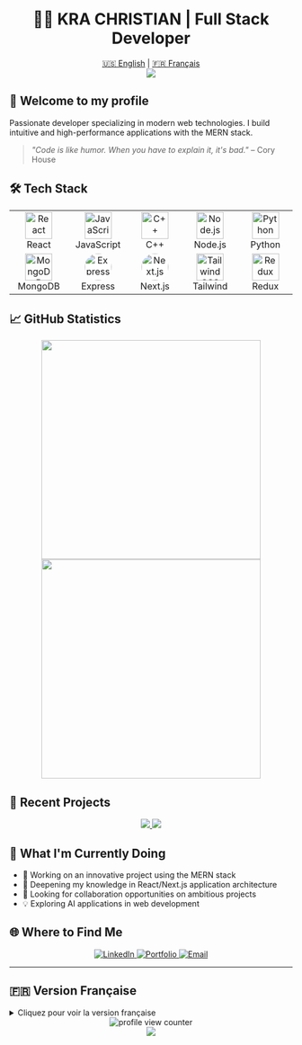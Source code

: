 # <div align="center">👨‍💻 KRA CHRISTIAN | Full Stack Developer</div>

<div align="center">
  <!-- Language Toggle -->
  <a href="#english-version">🇺🇸 English</a> |
  <a href="#french-version">🇫🇷 Français</a>
</div>

<div align="center">
  <img src="https://github-readme-stats.vercel.app/api?username=Kra-Christian&show_icons=true&theme=radical&hide_border=true" />
</div>

<h2 id="english-version">🚀 Welcome to my profile</h2>

Passionate developer specializing in modern web technologies. I build intuitive and high-performance applications with the MERN stack.

> *"Code is like humor. When you have to explain it, it's bad."* – Cory House

## 🛠️ Tech Stack

<table align="center">
  <tr>
    <td align="center" width="96">
      <img src="https://techstack-generator.vercel.app/react-icon.svg" alt="React" width="48" height="48" />
      <br>React
    </td>
    <td align="center" width="96">
      <img src="https://techstack-generator.vercel.app/js-icon.svg" alt="JavaScript" width="48" height="48" />
      <br>JavaScript
    </td>
    <td align="center" width="96">
      <img src="https://techstack-generator.vercel.app/cpp-icon.svg" alt="C++" width="48" height="48" />
      <br>C++
    </td>
    <td align="center" width="96">
      <img src="https://techstack-generator.vercel.app/nodejs-icon.svg" alt="Node.js" width="48" height="48" />
      <br>Node.js
    </td>
    <td align="center" width="96">
      <img src="https://techstack-generator.vercel.app/python-icon.svg" alt="Python" width="48" height="48" />
      <br>Python
    </td>
  </tr>
  <tr>
    <td align="center" width="96">
      <img src="https://cdn.jsdelivr.net/gh/devicons/devicon/icons/mongodb/mongodb-original.svg" alt="MongoDB" width="48" height="48" />
      <br>MongoDB
    </td>
    <td align="center" width="96">
      <img src="https://cdn.jsdelivr.net/gh/devicons/devicon/icons/express/express-original.svg" alt="Express" width="48" height="48" style="background-color:white;border-radius:50%;" />
      <br>Express
    </td>
    <td align="center" width="96">
      <img src="https://cdn.jsdelivr.net/gh/devicons/devicon/icons/nextjs/nextjs-original.svg" alt="Next.js" width="48" height="48" style="background-color:white;border-radius:50%;" />
      <br>Next.js
    </td>
    <td align="center" width="96">
      <img src="https://cdn.jsdelivr.net/gh/devicons/devicon/icons/tailwindcss/tailwindcss-plain.svg" alt="TailwindCSS" width="48" height="48" />
      <br>Tailwind
    </td>
    <td align="center" width="96">
      <img src="https://cdn.jsdelivr.net/gh/devicons/devicon/icons/redux/redux-original.svg" alt="Redux" width="48" height="48" />
      <br>Redux
    </td>
  </tr>
</table>

## 📈 GitHub Statistics

<div align="center">
  <img width="390" src="https://github-readme-streak-stats.herokuapp.com/?user=Kra-Christian&theme=react&border=61dafb&hide_border=true" />
  <img width="390" src="https://github-readme-stats.vercel.app/api/top-langs/?username=Kra-Christian&hide=c%23,powershell,Mathematica,Ruby,Objective-C,Objective-C%2b%2b,Cuda&title_color=61dafb&text_color=ffffff&icon_color=61dafb&bg_color=20232a&langs_count=8&layout=compact&border_color=61dafb&hide_border=true" />
</div>

## 💼 Recent Projects

<div align="center">
  <a href="https://portfolio-Kra-Christian.vercel.app/">
    <img src="https://github-readme-stats.vercel.app/api/pin/?username=Kra-Christian&repo=portfolio&border_color=7F3FBF&bg_color=0D1117&title_color=C9D1D9&text_color=8B949E&icon_color=7F3FBF" />
  </a>
  <a href="https://github.com/Kra-Christian/project-name">
    <img src="https://github-readme-stats.vercel.app/api/pin/?username=Kra-Christian&repo=project-name&border_color=7F3FBF&bg_color=0D1117&title_color=C9D1D9&text_color=8B949E&icon_color=7F3FBF" />
  </a>
</div>

## 🎯 What I'm Currently Doing

- 🔭 Working on an innovative project using the MERN stack
- 🌱 Deepening my knowledge in React/Next.js application architecture
- 👯 Looking for collaboration opportunities on ambitious projects
- 💡 Exploring AI applications in web development

## 🌐 Where to Find Me

<div align="center">
  <a href="https://www.linkedin.com/in/kra-christian/">
    <img src="https://img.shields.io/badge/LinkedIn-0077B5?style=for-the-badge&logo=linkedin&logoColor=white" alt="LinkedIn" />
  </a>
  <a href="https://portfolio-Kra-Christian.vercel.app/">
    <img src="https://img.shields.io/badge/Portfolio-1DA1F2?style=for-the-badge&logo=react&logoColor=white" alt="Portfolio" />
  </a>
  <a href="mailto:christian.kra.epitech.eu">
    <img src="https://img.shields.io/badge/Email-D14836?style=for-the-badge&logo=gmail&logoColor=white" alt="Email" />
  </a>
</div>

---

<h2 id="french-version">🇫🇷 Version Française</h2>

<details>
<summary>Cliquez pour voir la version française</summary>

## 🚀 Bienvenue sur mon profil

Développeur passionné spécialisé dans les technologies modernes du web. Je construis des applications intuitives et performantes avec le stack MERN.

> *"Le code est comme l'humour. Quand on doit l'expliquer, c'est mauvais."* – Cory House

## 🛠️ Stack Technique

<table align="center">
  <tr>
    <td align="center" width="96">
      <img src="https://techstack-generator.vercel.app/react-icon.svg" alt="React" width="48" height="48" />
      <br>React
    </td>
    <td align="center" width="96">
      <img src="https://techstack-generator.vercel.app/js-icon.svg" alt="JavaScript" width="48" height="48" />
      <br>JavaScript
    </td>
    <td align="center" width="96">
      <img src="https://techstack-generator.vercel.app/cpp-icon.svg" alt="C++" width="48" height="48" />
      <br>C++
    </td>
    <td align="center" width="96">
      <img src="https://techstack-generator.vercel.app/nodejs-icon.svg" alt="Node.js" width="48" height="48" />
      <br>Node.js
    </td>
    <td align="center" width="96">
      <img src="https://techstack-generator.vercel.app/python-icon.svg" alt="Python" width="48" height="48" />
      <br>Python
    </td>
  </tr>
  <tr>
    <td align="center" width="96">
      <img src="https://cdn.jsdelivr.net/gh/devicons/devicon/icons/mongodb/mongodb-original.svg" alt="MongoDB" width="48" height="48" />
      <br>MongoDB
    </td>
    <td align="center" width="96">
      <img src="https://cdn.jsdelivr.net/gh/devicons/devicon/icons/express/express-original.svg" alt="Express" width="48" height="48" style="background-color:white;border-radius:50%;" />
      <br>Express
    </td>
    <td align="center" width="96">
      <img src="https://cdn.jsdelivr.net/gh/devicons/devicon/icons/nextjs/nextjs-original.svg" alt="Next.js" width="48" height="48" style="background-color:white;border-radius:50%;" />
      <br>Next.js
    </td>
    <td align="center" width="96">
      <img src="https://cdn.jsdelivr.net/gh/devicons/devicon/icons/tailwindcss/tailwindcss-plain.svg" alt="TailwindCSS" width="48" height="48" />
      <br>Tailwind
    </td>
    <td align="center" width="96">
      <img src="https://cdn.jsdelivr.net/gh/devicons/devicon/icons/redux/redux-original.svg" alt="Redux" width="48" height="48" />
      <br>Redux
    </td>
  </tr>
</table>

## 📈 Statistiques GitHub

<div align="center">
  <img width="390" src="https://github-readme-streak-stats.herokuapp.com/?user=Kra-Christian&theme=react&border=61dafb&hide_border=true" />
  <img width="390" src="https://github-readme-stats.vercel.app/api/top-langs/?username=Kra-Christian&hide=c%23,powershell,Mathematica,Ruby,Objective-C,Objective-C%2b%2b,Cuda&title_color=61dafb&text_color=ffffff&icon_color=61dafb&bg_color=20232a&langs_count=8&layout=compact&border_color=61dafb&hide_border=true" />
</div>

## 💼 Projets Récents

<div align="center">
  <a href="https://portfolio-Kra-Christian.vercel.app/">
    <img src="https://github-readme-stats.vercel.app/api/pin/?username=Kra-Christian&repo=portfolio&border_color=7F3FBF&bg_color=0D1117&title_color=C9D1D9&text_color=8B949E&icon_color=7F3FBF" />
  </a>
  <a href="https://github.com/Kra-Christian/project-name">
    <img src="https://github-readme-stats.vercel.app/api/pin/?username=Kra-Christian&repo=project-name&border_color=7F3FBF&bg_color=0D1117&title_color=C9D1D9&text_color=8B949E&icon_color=7F3FBF" />
  </a>
</div>

## 🎯 Ce que je fais actuellement

- 🔭 Je travaille sur un projet innovant utilisant le stack MERN
- 🌱 J'approfondis mes connaissances en architecture des applications React/Next.js
- 👯 Je recherche des opportunités de collaboration sur des projets ambitieux
- 💡 J'explore les applications de l'IA dans le développement web

## 🌐 Où me trouver

<div align="center">
  <a href="https://www.linkedin.com/in/kra-christian/">
    <img src="https://img.shields.io/badge/LinkedIn-0077B5?style=for-the-badge&logo=linkedin&logoColor=white" alt="LinkedIn" />
  </a>
  <a href="https://portfolio-Kra-Christian.vercel.app/">
    <img src="https://img.shields.io/badge/Portfolio-1DA1F2?style=for-the-badge&logo=react&logoColor=white" alt="Portfolio" />
  </a>
  <a href="mailto:christian.kra@epitech.eu">
    <img src="https://img.shields.io/badge/Email-D14836?style=for-the-badge&logo=gmail&logoColor=white" alt="Email" />
  </a>
</div>

</details>

<div align="center">
  <img src="https://komarev.com/ghpvc/?username=Kra-Christian&label=Profile%20views&color=0e75b6&style=flat" alt="profile view counter" />
</div>

<div align="center">
  <img src="https://readme-typing-svg.herokuapp.com/?lines=Full+Stack+Developer;MERN+Stack+Expert;Always+learning&font=Fira%20Code&center=true&width=440&height=45&color=f75c7e&vCenter=true&size=22">
</div>